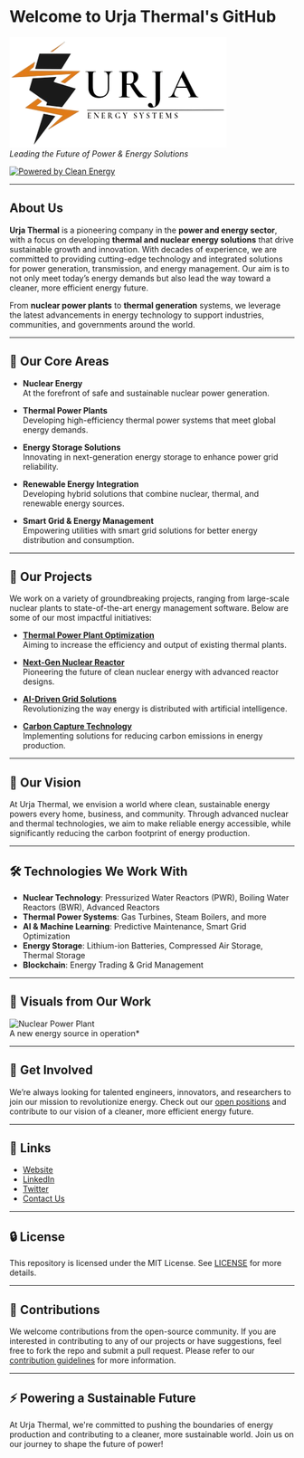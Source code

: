# Welcome to Urja Thermal's GitHub

![Urja Thermal Logo](https://github.com/urjathermal/urjathermal/blob/main/urja-logo.png?raw=true)  
*Leading the Future of Power & Energy Solutions*

[![Powered by Clean Energy](https://img.shields.io/badge/Powered%20by-Clean%20Energy-green)](https://www.urjathermal.com)

---

## About Us

**Urja Thermal** is a pioneering company in the **power and energy sector**, with a focus on developing **thermal and nuclear energy solutions** that drive sustainable growth and innovation. With decades of experience, we are committed to providing cutting-edge technology and integrated solutions for power generation, transmission, and energy management. Our aim is to not only meet today’s energy demands but also lead the way toward a cleaner, more efficient energy future.

From **nuclear power plants** to **thermal generation** systems, we leverage the latest advancements in energy technology to support industries, communities, and governments around the world.

---

## 🚀 Our Core Areas

- **Nuclear Energy**  
  At the forefront of safe and sustainable nuclear power generation.

- **Thermal Power Plants**  
  Developing high-efficiency thermal power systems that meet global energy demands.

- **Energy Storage Solutions**  
  Innovating in next-generation energy storage to enhance power grid reliability.

- **Renewable Energy Integration**  
  Developing hybrid solutions that combine nuclear, thermal, and renewable energy sources.

- **Smart Grid & Energy Management**  
  Empowering utilities with smart grid solutions for better energy distribution and consumption.

---

## 🔧 Our Projects

We work on a variety of groundbreaking projects, ranging from large-scale nuclear plants to state-of-the-art energy management software. Below are some of our most impactful initiatives:

- **[Thermal Power Plant Optimization](#)**  
  Aiming to increase the efficiency and output of existing thermal plants.

- **[Next-Gen Nuclear Reactor](#)**  
  Pioneering the future of clean nuclear energy with advanced reactor designs.

- **[AI-Driven Grid Solutions](#)**  
  Revolutionizing the way energy is distributed with artificial intelligence.

- **[Carbon Capture Technology](#)**  
  Implementing solutions for reducing carbon emissions in energy production.

---

## 🌱 Our Vision

At Urja Thermal, we envision a world where clean, sustainable energy powers every home, business, and community. Through advanced nuclear and thermal technologies, we aim to make reliable energy accessible, while significantly reducing the carbon footprint of energy production.

---

## 🛠️ Technologies We Work With

- **Nuclear Technology**: Pressurized Water Reactors (PWR), Boiling Water Reactors (BWR), Advanced Reactors  
- **Thermal Power Systems**: Gas Turbines, Steam Boilers, and more  
- **AI & Machine Learning**: Predictive Maintenance, Smart Grid Optimization  
- **Energy Storage**: Lithium-ion Batteries, Compressed Air Storage, Thermal Storage  
- **Blockchain**: Energy Trading & Grid Management

---

## 🎥 Visuals from Our Work

![Nuclear Power Plant](https://i.pinimg.com/originals/08/3b/34/083b34fa3afd905db665f263145322b2.gif)  
A new energy source in operation*  

---

## 📢 Get Involved

We’re always looking for talented engineers, innovators, and researchers to join our mission to revolutionize energy. Check out our [open positions](https://www.urjathermal.com/careers) and contribute to our vision of a cleaner, more efficient energy future.

---

## 🔗 Links

- [Website](https://www.urjathermal.com)
- [LinkedIn](https://www.linkedin.com/company/urjathermal)
- [Twitter](https://twitter.com/urjathermal)
- [Contact Us](mailto:info@urjathermal.com)

---

## 🔒 License

This repository is licensed under the MIT License. See [LICENSE](LICENSE) for more details.

---

## 🤝 Contributions

We welcome contributions from the open-source community. If you are interested in contributing to any of our projects or have suggestions, feel free to fork the repo and submit a pull request. Please refer to our [contribution guidelines](CONTRIBUTING.md) for more information.

---

## ⚡ Powering a Sustainable Future

At Urja Thermal, we're committed to pushing the boundaries of energy production and contributing to a cleaner, more sustainable world. Join us on our journey to shape the future of power!
